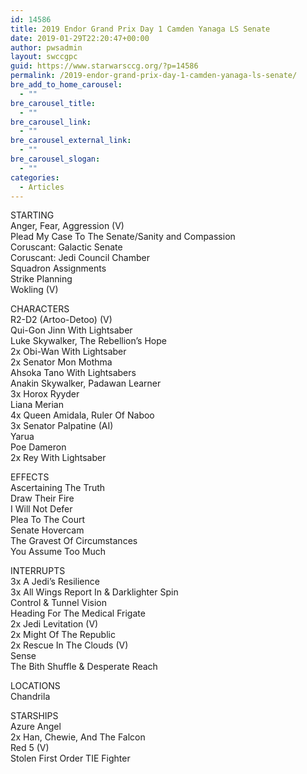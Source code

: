 ```yaml
---
id: 14586
title: 2019 Endor Grand Prix Day 1 Camden Yanaga LS Senate
date: 2019-01-29T22:20:47+00:00
author: pwsadmin
layout: swccgpc
guid: https://www.starwarsccg.org/?p=14586
permalink: /2019-endor-grand-prix-day-1-camden-yanaga-ls-senate/
bre_add_to_home_carousel:
  - ""
bre_carousel_title:
  - ""
bre_carousel_link:
  - ""
bre_carousel_external_link:
  - ""
bre_carousel_slogan:
  - ""
categories:
  - Articles
---
```

STARTING  
Anger, Fear, Aggression (V)  
Plead My Case To The Senate/Sanity and Compassion  
Coruscant: Galactic Senate  
Coruscant: Jedi Council Chamber  
Squadron Assignments  
Strike Planning  
Wokling (V)

CHARACTERS  
R2-D2 (Artoo-Detoo) (V)  
Qui-Gon Jinn With Lightsaber  
Luke Skywalker, The Rebellion&#8217;s Hope  
2x Obi-Wan With Lightsaber  
2x Senator Mon Mothma  
Ahsoka Tano With Lightsabers  
Anakin Skywalker, Padawan Learner  
3x Horox Ryyder  
Liana Merian  
4x Queen Amidala, Ruler Of Naboo  
3x Senator Palpatine (AI)  
Yarua  
Poe Dameron  
2x Rey With Lightsaber

EFFECTS  
Ascertaining The Truth  
Draw Their Fire  
I Will Not Defer  
Plea To The Court  
Senate Hovercam  
The Gravest Of Circumstances  
You Assume Too Much

INTERRUPTS  
3x A Jedi&#8217;s Resilience  
3x All Wings Report In & Darklighter Spin  
Control & Tunnel Vision  
Heading For The Medical Frigate  
2x Jedi Levitation (V)  
2x Might Of The Republic  
2x Rescue In The Clouds (V)  
Sense  
The Bith Shuffle & Desperate Reach

LOCATIONS  
Chandrila

STARSHIPS  
Azure Angel  
2x Han, Chewie, And The Falcon  
Red 5 (V)  
Stolen First Order TIE Fighter